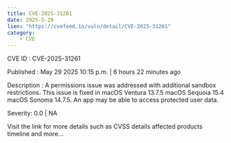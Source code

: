```yaml
---
title: CVE-2025-31261
date: 2025-5-29
lien: "https://cvefeed.io/vuln/detail/CVE-2025-31261"
category:
    - CVE
---
```


CVE ID : CVE-2025-31261

Published :  May 29
2025
10:15 p.m. | 6 hours
22 minutes ago

Description : A permissions issue was addressed with additional sandbox restrictions. This issue is fixed in macOS Ventura 13.7.5
macOS Sequoia 15.4
macOS Sonoma 14.7.5. An app may be able to access protected user data.

Severity: 0.0 | NA

Visit the link for more details
such as CVSS details
affected products
timeline
and more...

